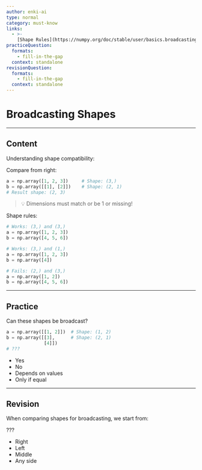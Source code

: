```yaml
---
author: enki-ai
type: normal
category: must-know
links:
  - >-
    [Shape Rules](https://numpy.org/doc/stable/user/basics.broadcasting.html#general-broadcasting-rules){website}
practiceQuestion:
  formats:
    - fill-in-the-gap
  context: standalone
revisionQuestion:
  formats:
    - fill-in-the-gap
  context: standalone
---
```


# Broadcasting Shapes

---

## Content

Understanding shape compatibility:

Compare from right:

```python
a = np.array([1, 2, 3])     # Shape: (3,)
b = np.array([[1], [2]])    # Shape: (2, 1)
# Result shape: (2, 3)
```

> 💡 Dimensions must match or be 1 or missing!

Shape rules:

```python
# Works: (3,) and (3,)
a = np.array([1, 2, 3])
b = np.array([4, 5, 6])

# Works: (3,) and (1,)
a = np.array([1, 2, 3])
b = np.array([4])

# Fails: (2,) and (3,)
a = np.array([1, 2])
b = np.array([4, 5, 6])
```

---

## Practice

Can these shapes be broadcast?

```python
a = np.array([[1, 2]])  # Shape: (1, 2)
b = np.array([[3],      # Shape: (2, 1)
              [4]])
# ???
```

- Yes
- No
- Depends on values
- Only if equal

---

## Revision

When comparing shapes for broadcasting, we start from:

???

- Right
- Left
- Middle
- Any side
